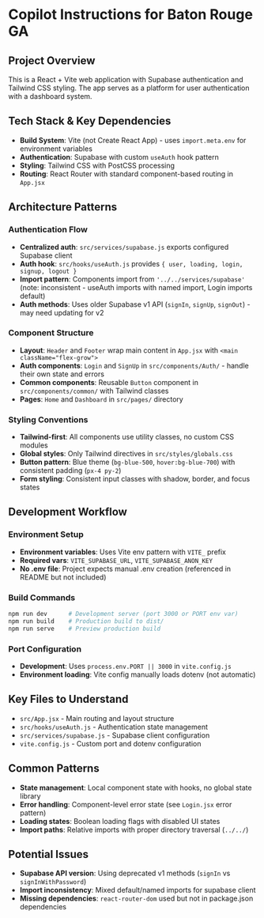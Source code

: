 # Copilot Instructions for Baton Rouge GA

## Project Overview
This is a React + Vite web application with Supabase authentication and Tailwind CSS styling. The app serves as a platform for user authentication with a dashboard system.

## Tech Stack & Key Dependencies
- **Build System**: Vite (not Create React App) - uses `import.meta.env` for environment variables
- **Authentication**: Supabase with custom `useAuth` hook pattern
- **Styling**: Tailwind CSS with PostCSS processing
- **Routing**: React Router with standard component-based routing in `App.jsx`

## Architecture Patterns

### Authentication Flow
- **Centralized auth**: `src/services/supabase.js` exports configured Supabase client
- **Auth hook**: `src/hooks/useAuth.js` provides `{ user, loading, login, signup, logout }` 
- **Import pattern**: Components import from `'../../services/supabase'` (note: inconsistent - useAuth imports with named import, Login imports default)
- **Auth methods**: Uses older Supabase v1 API (`signIn`, `signUp`, `signOut`) - may need updating for v2

### Component Structure
- **Layout**: `Header` and `Footer` wrap main content in `App.jsx` with `<main className="flex-grow">`
- **Auth components**: `Login` and `SignUp` in `src/components/Auth/` - handle their own state and errors
- **Common components**: Reusable `Button` component in `src/components/common/` with Tailwind classes
- **Pages**: `Home` and `Dashboard` in `src/pages/` directory

### Styling Conventions
- **Tailwind-first**: All components use utility classes, no custom CSS modules
- **Global styles**: Only Tailwind directives in `src/styles/globals.css`
- **Button pattern**: Blue theme (`bg-blue-500`, `hover:bg-blue-700`) with consistent padding (`px-4 py-2`)
- **Form styling**: Consistent input classes with shadow, border, and focus states

## Development Workflow

### Environment Setup
- **Environment variables**: Uses Vite env pattern with `VITE_` prefix
- **Required vars**: `VITE_SUPABASE_URL`, `VITE_SUPABASE_ANON_KEY`
- **No .env file**: Project expects manual .env creation (referenced in README but not included)

### Build Commands
```bash
npm run dev      # Development server (port 3000 or PORT env var)
npm run build    # Production build to dist/
npm run serve    # Preview production build
```

### Port Configuration
- **Development**: Uses `process.env.PORT || 3000` in `vite.config.js`
- **Environment loading**: Vite config manually loads dotenv (not automatic)

## Key Files to Understand
- `src/App.jsx` - Main routing and layout structure
- `src/hooks/useAuth.js` - Authentication state management
- `src/services/supabase.js` - Supabase client configuration
- `vite.config.js` - Custom port and dotenv configuration

## Common Patterns
- **State management**: Local component state with hooks, no global state library
- **Error handling**: Component-level error state (see `Login.jsx` error pattern)
- **Loading states**: Boolean loading flags with disabled UI states
- **Import paths**: Relative imports with proper directory traversal (`../../`)

## Potential Issues
- **Supabase API version**: Using deprecated v1 methods (`signIn` vs `signInWithPassword`)
- **Import inconsistency**: Mixed default/named imports for supabase client
- **Missing dependencies**: `react-router-dom` used but not in package.json dependencies
